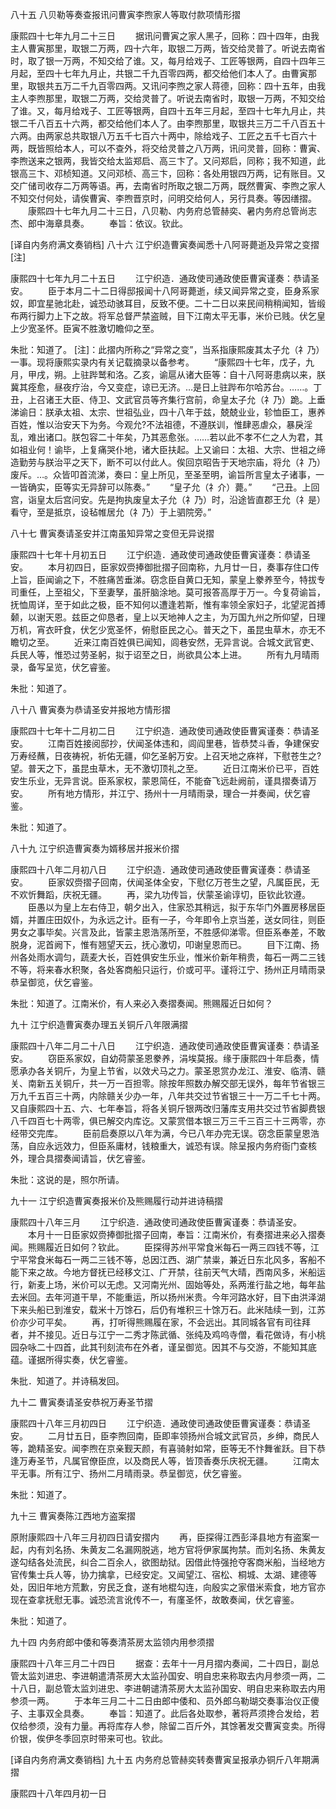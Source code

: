 <!-- { "loadSidebar": true } -->
八十五 八贝勒等奏查报讯问曹寅李煦家人等取付款项情形摺 

康熙四十七年九月二十三日 
　　据讯问曹寅之家人黑子，回称：四十四年，由我主人曹寅那里，取银二万两，四十六年，取银二万两，皆交给灵普了。听说去南省时，取了银一万两，不知交给了谁。又，每月给戏子、工匠等银两，自四十四年三月起，至四十七年九月止，共银二千九百零四两，都交给他们本人了。由曹寅那里，取银共五万二千九百零四两。又讯问李煦之家人蒋德，回称：四十五年，由我主人李煦那里，取银二万两，交给灵普了。听说去南省时，取银一万两，不知交给了谁。又，每月给戏子、工匠等银两，自四十五年三月起，至四十七年九月止，共银二千八百五十六两，都交给他们本人了。由李煦那里，取银共三万二千八百五十六两。由两家总共取银八万五千七百六十两中，除给戏子、工匠之五千七百六十两，既皆照给本人，可以不查外，将交给灵普之八万两，讯问灵普，回称：曹寅、李煦送来之银两，我皆交给太监郑启、高三卞了。又问郑启，同称；我不知道，此银高三卞、邓桢知道。又问邓桢、高三卞，回称：各处用银四万两，记有账目。又交广储司收存二万两等语。再，去南省时所取之银二万两，既然曹寅、李煦之家人不知交付何处，请俟曹寅、李煦晋京时，问明交给何人，另行具奏。等因缮摺。 
　　康熙四十七年九月二十三日，八贝勒、内务府总管赫奕、暑内务府总管尚志杰、郎中海章具奏。 
　　奉旨：依议。钦此。 

[译自内务府满文奏销档] 
八十六 江宁织造曹寅奏闻悉十八阿哥薨逝及异常之变摺[注] 

康熙四十七年九月二十五日 
　　江宁织造．通政使司通政使臣曹寅谨奏：恭请圣安。 
　　臣于本月二十二日得邸报闻十八阿哥薨逝，续又闻异常之变，臣身系家奴，即宜星驰北赴，诚恐动骇耳目，反致不便。二十二日以来民间稍稍闻知，皆缎布两行脚力上下之故。将军总督严禁盗贼，目下江南太平无事，米价已贱。伏乞皇上少宽圣怀。臣寅不胜激切瞻仰之至。 

朱批：知道了。 
[注]：此摺内所称之“异常之变”，当系指康熙废其太子允（礻乃）一事。现将康熙实录内有关记载摘录以备参考。 
　　“康熙四十七年，戊子，九月，甲戌，朔。上驻跸鹫和洛。乙亥，谕扈从诸大臣等：自十八阿哥患病以来，朕冀其痊愈，昼夜疗治，今又变症，谅已无济。…是日上驻跸布尔哈苏台。……。丁丑，上召诸王大臣、侍卫、文武官员等齐集行宫前，命皇太子允（礻乃）跪。上垂涕谕日：朕承太祖、太宗、世祖弘业，四十八年于兹，兢兢业业，轸恤臣工，惠养百姓，惟以治安天下为务。今观允?不法祖德，不遵朕训，惟肆恶虐众，暴戾淫乱，难出诸口。朕包容二十年矣，乃其恶愈张。……若以此不孝不仁之人为君，其如祖业何！谕毕，上复痛哭仆地，诸大臣扶起。上又谕曰：太祖、大宗、世祖之缔造勤劳与朕治平之天下，断不可以付此人。俟回京昭告于天地宗庙，将允（礻乃）废斥。…。众皆叩首流涕，奏曰：皇上所见，至圣至明，谕旨所言皇太子诸事，一一皆确实，臣等实无异辞可以陈奏。” 
　　“皇子允（礻介）薨。” 
　　“己丑。上回宫，诣皇太后宫问安。先是拘执废皇太子允（礻乃）时，沿途皆直郡王允（礻是）看守，至是抵京，设毡帷居允（礻乃）于上驷院旁。” 

八十七 曹寅奏请圣安并江南虽知异常之变但无异说摺 

康熙四十七年十月初五日 
　　江宁织造．通政使司通政使臣曹寅谨奏：恭请圣安。 
　　本月初四日，臣家奴赍捧御批摺子回南称，九月廿一日，奏事存住口传上旨，臣闻谕之下，不胜痛苦垂涕。窃念臣自黄口无知，蒙皇上豢养至今，特拔专司重任，上至祖父，下至妻孥，虽肝脑涂地。莫可报答高厚于万一。今复荷谕旨，抚恤周详，至于如此之极，臣不知何以遭逢若斯，惟有率领全家妇子，北望泥首搏颡，以谢天恩。兹臣之仰恳者，皇上以天地神人之主，为万国九州之所仰望，日理万机，宵衣旰食，伏乞少宽圣怀，俯慰臣民之心。普天之下，虽昆虫草木，亦无不瞻切之至。 
　　近来江南百姓俱已闻知，闾巷安然，无异言说。合城文武官吏、兵民人等，惟恐过劳圣躬，拟于诏至之日，尚欲具公本上进。 
　　所有九月晴雨录，备写呈览，伏乞睿鉴。 

朱批：知道了。 

八十八 曹寅奏为恭请圣安并报地方情形摺 

康熙四十七年十二月初二日 
　　江宁织造．通政使司通政使臣曹寅谨奏：恭请圣安。 
　　江南百姓接阅邸抄，伏闻圣体违和，闾阎里巷，皆恭焚斗香，争建保安万寿经蘸，日夜祷祝，祈佑无疆，仰乞圣躬万安。上召天地之庥祥，下慰苍生之?望。普天之下，虽昆虫草木，无不激切顶礼之至。 
　　近日江南米价已平，百姓安生乐业，无异言说。臣系家权，蒙恩简任，不能奋飞远赴阙前，谨具摺奏请万安。 
　　所有地方情形，并江宁、扬州十一月晴雨录，理合一并奏闻，伏乞睿鉴。 

朱批：知道了。 

八十九 江宁织造曹寅奏为婿移居并报米价摺 

康熙四十八年二月初八日 
　　江宁织造．通政使司通政使臣曹寅谨奏：恭请圣安。 
　　臣家奴赍摺子回南，伏闻圣体全安，下慰亿万苍生之望，凡属臣民，无不欢忻舞蹈，庆祝无疆。 
　　再，梁九功传旨，伏蒙圣谕谆切，臣钦此钦遵。 
　　臣愚以为皇上左右侍卫，朝夕出入，住家恐其稍远，拟于东华门外置房移居臣婿，并置庄田奴仆，为永远之计。臣有一子，今年即令上京当差，送女同往，则臣男女之事毕矣。兴言及此，皆蒙主恩浩荡所至，不胜感仰涕零。但臣系奉差，不敢脱身，泥首阙下，惟有翘望天云，抚心激切，叩谢皇恩而已。 
　　目下江南、扬州各处雨水调匀，蔬麦大长，百姓俱安生乐业，惟米价新年稍贵，每石一两二三钱不等，将来春水积聚，各处客商船只运行，价或可平。谨将江宁、扬州正月晴雨录恭呈御览，伏乞睿鉴。 

朱批：知道了。江南米价，有人来必入奏摺奏闻。熊赐履近日如何？ 

九十 江宁织造曹寅奏办理五关铜斤八年限满摺 

康熙四十八年二月二十八日 
　　江宁织造．通政使司通政使臣曹寅谨奏：恭请圣安。 
　　窃臣系家奴，自幼荷蒙圣恩豢养，涓埃莫报。缘于康熙四十年启奏，情愿承办各关铜斤，为皇上节省，以效犬马之力。蒙圣恩赏办龙江、淮安、临清、赣关、南新五关铜斤，共一万一百担零。除按年照数办解交部无误外，每年节省银三万九千五百三十两，内除赣关少办一年，八年共交过节省银三十一万二千七十两。又自康熙四十五、六、七年奉旨，将各关铜斤银两改归藩库支用共交过节省脚费银八千四百七十两零，俱已解交内库讫。又蒙赏借本银三万三千三百三十三两零，亦经带交完库。 
　　臣前启奏原以八年为满，今已八年办完无误。窃念臣蒙皇恩浩荡，自应永远效力，但臣系庸材，钱粮重大，诚恐有误。除呈报内务府衙门查核外，理合具摺奏闻请旨，伏乞睿鉴。 

朱批：这说的是，照尔所请。 

九十一 江宁织造曹寅奏报米价及熊赐履行动并进诗稿摺 

康熙四十八年三月 
　　江宁织造．通政使司通政使臣曹寅谨奏：恭请圣安。 
　　本月十一日臣家奴赍捧御批摺子回南，奉旨：江南米价，有奏摺进来必入摺奏闻。熊赐履近日如何？钦此。 
　　臣探得苏州平常食米每石一两三四钱不等，江宁平常食米每石一两二三钱不等，总因江西、湖广禁粜，兼近日东北风多，客船不能下来之故。今地方督抚已经移文江、广开禁，往前天气大晴，西南风多，米船运行，新麦上场，米价可以无虑。又河南光州、固始等处，系两淮行盐之地，每年盐去米回。去年河道干旱，不能重运，所以扬州米贵。今年河路水好，目下由洪泽湖下来头船已到淮安，载米十万馀石，后仍有堆积三十馀万石。此米陆续一到，江苏价亦少可平矣。 
　　再，打听得熊赐履在家，不会远出。其同城各官有司往拜者，并不接见。近日与江宁一二秀才陈武循、张纯及鸡呜寺僧，看花做诗，有小桃园杂咏二十四首，此其刊刻流布在外者，谨呈御览。因其不与交游，不能知其底蕴。谨据所得实奏，伏乞睿鉴。 

朱批．知道了。并诗稿发回。 

九十二 曹寅奏请圣安恭祝万寿圣节摺 

康熙四十八年三月初四日 
　　江宁织造．通政使司通政使臣曹寅谨奏：恭请圣安。 
　　二月廿五日，臣李煦回南，臣即率领扬州合城文武官员，乡绅，商民人等，跪精圣安。闻李煦在京亲觐天颜，有喜骑射如常，臣等无不忭舞雀跃。目下恭逢万寿圣节，凡属官僚臣庶，以及商民人等，皆顶香奏乐庆祝无疆。 
　　江南太平无事。所有江宁、扬州二月晴雨录。恭呈御览，伏乞睿鉴。 

朱批：知道了。 

九十三 曹寅奏陈江西地方盗案摺 

原附康熙四十八年三月初四日请安摺内 
　　再，臣探得江西彭泽县地方有盗案一起，内有刘名扬、朱黄友二名漏网脱逃，地方官将伊家属拘禁。而刘名扬、朱黄友遂勾结各处流民，纠合二百余人，欲图劫狱。因借此恃强抢夺客商米船，当经地方官传集士兵人等，协力擒拿，已经安定。又闻望江、宿松、桐城、太湖、建德等处，因旧年地方荒歉，穷民乏食，遂有地棍勾连，向殷实之家借米索食，地方官亦现在查拿抚慰无事。诚恐流言讹传不一，有廑圣怀，故敢奏闻，伏乞睿鉴。 

朱批：知道了。 

九十四 内务府郎中倭和等奏清茶房太监领内用参须摺 

康熙四十八年三月二十四日 
　　据查：去年十一月月摺内奏闻，二十四日，副总管太监刘进忠、李进朝遣清茶房大太监孙国安、明自忠来称取去内月参须一两，二十八日，副总管太监刘进忠、李进朝谴清茶房大太监孙国安、明自忠来称取去内用参须一两。 
　　于本年三月二十二日由郎中倭和、员外郎乌勒瑚交奏事治仪正傻子、主事双全具奏。 
　　奉旨：知道了。此后各处取参，著将芦须搀合发给，若仅给参须，没有力量。再将库存人参，除留二百斤外，其馀著发交曹寅变卖。所得价银，俟伊冬季回京时带来可也。钦此。 

[译自内务府满文奏销档] 
九十五 内务府总管赫奕转奏曹寅呈报承办铜斤八年期满摺 

康熙四十八年四月初一日 
